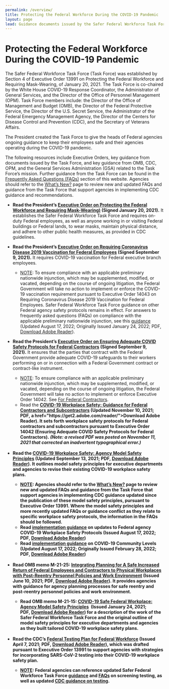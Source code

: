 ```yaml
---
permalink: /overview/
title: Protecting the Federal Workforce During the COVID-19 Pandemic
layout: page
lead: Guidance documents issued by the Safer Federal Workforce Task Force or OMB, related to the Task Force’s mission
---
```


# Protecting the Federal Workforce During the COVID-19 Pandemic

<p>The Safer Federal Workforce Task Force (Task Force) was established by Section 4 of Executive Order 13991 on Protecting the Federal Workforce and Requiring Mask-Wearing, of January 20, 2021. The Task Force is co-chaired by the White House COVID-19 Response Coordinator, the Administrator of General Services, and the Director of the Office of Personnel Management (OPM). Task Force members include: the Director of the Office of Management and Budget (OMB), the Director of the Federal Protective Service, the Director of the U.S. Secret Service, the Administrator of the Federal Emergency Management Agency, the Director of the Centers for Disease Control and Prevention (CDC), and the Secretary of Veterans Affairs. </p>
<p>The President created the Task Force to give the heads of Federal agencies ongoing guidance to keep their employees safe and their agencies operating during the COVID-19 pandemic.</p>
<p>The following resources include Executive Orders, key guidance from documents issued by the Task Force, and key guidance from OMB, CDC, OPM, and the General Services Administration (GSA) related to the Task Force’s mission. Further guidance from the Task Force can be found in the <a href="https://www.saferfederalworkforce.gov/faq/">Frequently Asked Questions (FAQs)</a> section of this website. Agencies should refer to the <a href="https://www.saferfederalworkforce.gov/new/">What’s New?</a> page to review new and updated FAQs and guidance from the Task Force that support agencies in implementing CDC guidance and recommendations.</p>
<p>
    <ul>
        <li><b>Read the President’s <a href="https://www.whitehouse.gov/briefing-room/presidential-actions/2021/01/20/executive-order-protecting-the-federal-workforce-and-requiring-mask-wearing/">Executive Order on Protecting the Federal Workforce and Requiring Mask-Wearing)</a> (Signed January 20, 2021).</b> It establishes the Safer Federal Workforce Task Force and requires on-duty Federal employees, as well as anyone working in or visiting Federal buildings or Federal lands, to wear masks, maintain physical distance, and adhere to other public health measures, as provided in CDC guidelines.</li>
    </ul>
    <p>
        <ul>
            <li><strong>Read the President’s <a href="https://www.whitehouse.gov/briefing-room/presidential-actions/2021/09/09/executive-order-on-requiring-coronavirus-disease-2019-vaccination-for-federal-employees/">Executive Order on Requiring Coronavirus Disease 2019 Vaccination for Federal Employees</a> (Signed September 9, 2021).</strong> It requires COVID-19 vaccination for Federal executive branch employees.
            </li>
            <ul>
                <li>
                    <u>NOTE</u>: To ensure compliance with an applicable preliminary nationwide injunction, which may be supplemented, modified, or vacated, depending on the course of ongoing litigation, the Federal Government will take no action to implement or enforce the COVID-19 vaccination requirement pursuant to Executive Order 14043 on Requiring Coronavirus Disease 2019 Vaccination for Federal Employees. Safer Federal Workforce Task Force guidance on other Federal agency safety protocols remains in effect. For answers to frequently asked questions (FAQs) on compliance with the applicable preliminary nationwide injunction, see this <a href="https://www.saferfederalworkforce.gov/downloads/Updated%20FAQs_compliance_injunction_EO%2014043_20220817.pdf">guidance</a> (Updated August 17, 2022; Originally Issued January 24, 2022; PDF, <a href="https://get2.adobe.com/reader/">Download Adobe Reader</a>).
                </li>
            </ul>
        </ul>
        <ul> 
            <li><strong>Read the President&rsquo;s&nbsp;</strong><a href="https://www.whitehouse.gov/briefing-room/presidential-actions/2021/09/09/executive-order-on-ensuring-adequate-covid-safety-protocols-for-federal-contractors/"><strong>Executive Order on Ensuring Adequate COVID Safety Protocols for Federal Contractors</strong></a><strong>&nbsp;(Signed September 9, 2021).</strong>&nbsp;It ensures that the parties that contract with the Federal Government provide adequate COVID-19 safeguards to their workers performing on or in connection with a Federal Government contract or contract-like instrument.</li>
            <ul>
                <li><u>NOTE</u>: To ensure compliance with an applicable preliminary nationwide injunction, which may be supplemented, modified, or vacated, depending on the course of ongoing litigation, the Federal Government will take no action to implement or enforce Executive Order 14042. See <a href="https://www.saferfederalworkforce.gov/contractors">For Federal Contractors</a>.&nbsp;</li>
                <li>Read the&nbsp;<a href="https://www.saferfederalworkforce.gov/downloads/Guidance%20for%20Federal%20Contractors_Safer%20Federal%20Workforce%20Task%20Force_20211110.pdf"><strong>COVID-19 Workplace Safety: Guidance for Federal Contractors and Subcontractors</a>&nbsp;(Updated November 10, 2021; PDF,&nbsp;a href="https://get2.adobe.com/reader/">Download Adobe Reader</a><strong>)</strong>. It sets forth workplace safety protocols for Federal contractors and subcontractors pursuant to Executive Order 14042 (Ensuring Adequate COVID Safety Protocols for Federal Contractors).&nbsp;<em>(Note: a revised PDF was posted on November 11, 2021 that corrected an inadvertent typographical error.)</em></li>
            </ul><br>
            <li><strong>Read the&nbsp;</strong><a href="https://www.saferfederalworkforce.gov/downloads/updates%20to%20model%20safety%20principles%209.13.21.pdf"><strong>COVID-19 Workplace Safety: Agency Model Safety Principles</strong></a><strong>&nbsp;(Updated September 13, 2021; PDF,&nbsp;</strong><a href="https://get2.adobe.com/reader/"><strong>Download Adobe Reader</strong></a><strong>)</strong>. It outlines model safety principles for executive departments and agencies to revise their existing COVID-19 workplace safety plans.</li>
            <ul>
                <li><u>NOTE</u>:&nbsp;Agencies should refer to the&nbsp;<a href="https://www.saferfederalworkforce.gov/new/">What&rsquo;s New?</a>&nbsp;page to review new and updated FAQs and guidance from the Task Force that support agencies in implementing CDC guidance updated since the publication of these model safety principles, pursuant to Executive Order 13991. Where the model safety principles and more recently updated FAQs or guidance conflict as they relate to specific workplace safety protocols, the information in the FAQs should be followed.</li>
                <li>Read&nbsp;<a href="https://www.saferfederalworkforce.gov/downloads/Initial%20Implementation%20Guidance_CDC%20Streamline_20220817.pdf">implementation guidance</a>&nbsp;on updates to Federal agency COVID-19 Workplace Safety Protocols (Issued August 17, 2022; PDF,&nbsp;<a href="https://get2.adobe.com/reader/">Download Adobe Reader</a>)</li>
                <li>Read&nbsp;<a href="https://www.saferfederalworkforce.gov/downloads/COVID-19%20Community%20Levels_Guidance%20for%20Federal%20Agencies_20220817.pdf">implementation guidance</a>&nbsp;on COVID-19 Community Levels (Updated August 17, 2022; Originally Issued February 28, 2022; PDF,&nbsp;<a href="https://get2.adobe.com/reader/">Download Adobe Reader</a>)</li>
            </ul><br>
            <li><strong>Read OMB memo M-21-25:&nbsp;</strong><a href="https://www.whitehouse.gov/wp-content/uploads/2021/06/M-21-25.pdf"><strong>Integrating Planning for A Safe Increased Return of Federal Employees and Contractors to Physical Workplaces with Post-Reentry Personnel Policies and Work Environment</strong></a><strong>&nbsp;(Issued June 10, 2021; PDF,&nbsp;</strong><a href="https://get2.adobe.com/reader/">Download Adobe Reader</a><strong>).</strong>&nbsp;It provides agencies with guidance for agency planning processes for safe reentry and post-reentry personnel policies and work environment.</li>
            <ul>
                <li>Read OMB memo M-21-15:&nbsp;<a href="https://www.whitehouse.gov/wp-content/uploads/2021/01/M-21-15.pdf">COVID-19 Safe Federal Workplace: Agency Model Safety Principles</a>&nbsp; (Issued January 24, 2021; PDF,&nbsp;<a href="https://get2.adobe.com/reader/">Download Adobe Reader</a>) for a description of the work of the Safer Federal Workforce Task Force and the original outline of model safety principles for executive departments and agencies as they built tailored COVID-19 workplace safety plans.</li>
            </ul><br>
            <li><strong>Read the CDC&rsquo;s&nbsp;</strong><a href="https://www.saferfederalworkforce.gov/downloads/Federal%20Testing%20Recommendations%20FINAL.pdf"><strong>Federal Testing Plan for Federal Workforce</strong></a><strong>&nbsp;(Issued April 7, 2021; PDF,&nbsp;</strong><a href="https://get2.adobe.com/reader/">Download Adobe Reader</a><strong>)</strong>, which was drafted pursuant to Executive Order 13991 to support agencies with strategies for incorporating SARS-CoV-2 testing into their COVID-19 workplace safety plan.</li>   
          <ul>
    <li><u>NOTE</u>: Federal agencies can reference updated Safer Federal Workforce Task Force <a href="https://www.saferfederalworkforce.gov/downloads/Initial%20Implementation%20Guidance_CDC%20Streamline_20220817.pdf">guidance</a> and <a href="https://www.saferfederalworkforce.gov/faq/testing/">FAQs</a> on screening testing, as well as updated <a href="https://www.cdc.gov/coronavirus/2019-ncov/hcp/testing-overview.html">CDC guidance on testing</a>.</li>
        </ul><br>

